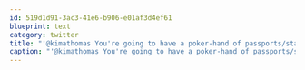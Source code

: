 ```yaml
---
id: 519d1d91-3ac3-41e6-b906-e01af3d4ef61
blueprint: text
category: twitter
title: "'@kimathomas You're going to have a poker-hand of passports/status cards!"
caption: "'@kimathomas You're going to have a poker-hand of passports/status cards!"
---
```

